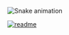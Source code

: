 
![Snake animation](http://github.com/LuizTakahashiii/LuizTakahashiii/blob/output/github=contribuition-grid-snake.svg)

[![readme](https://github-readme-stats.vercel.app/api/pin/?username=LuizTakahashiii&repo=LuizTakahashiii$theme=react)](https://github.com/LuizTakahashiii/LuizTakahashiii)
